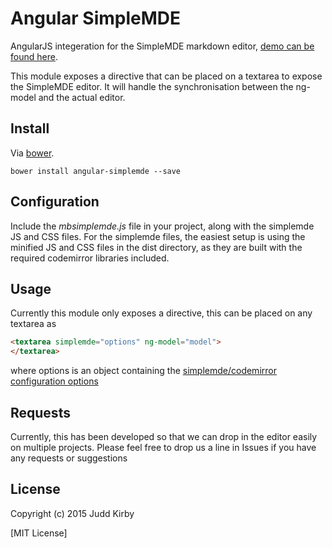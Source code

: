 # Angular SimpleMDE
AngularJS integeration for the SimpleMDE markdown editor, [demo can be found here](http://nextstepwebs.github.io/simplemde-markdown-editor).

This module exposes a directive that can be placed on a textarea to expose the SimpleMDE editor.  It will handle the synchronisation between the ng-model and the actual editor.

## Install

Via [bower](https://www.bower.io).
```
bower install angular-simplemde --save
```

## Configuration

Include the *mbsimplemde.js* file in your project, along with the simplemde JS and CSS files.  For the simplemde files, the easiest setup is using the minified JS and CSS files in the dist directory, as they are built with the required codemirror libraries included.

## Usage

Currently this module only exposes a directive, this can be placed on any textarea as

```html
<textarea simplemde="options" ng-model="model">
</textarea>
```

where options is an object containing the [simplemde/codemirror configuration options](https://github.com/NextStepWebs/simplemde-markdown-editor#configuration)

## Requests

Currently, this has been developed so that we can drop in the editor easily on multiple projects.  Please feel free to drop us a line in Issues if you have any requests or suggestions

## License
Copyright (c) 2015 Judd Kirby

[MIT License]